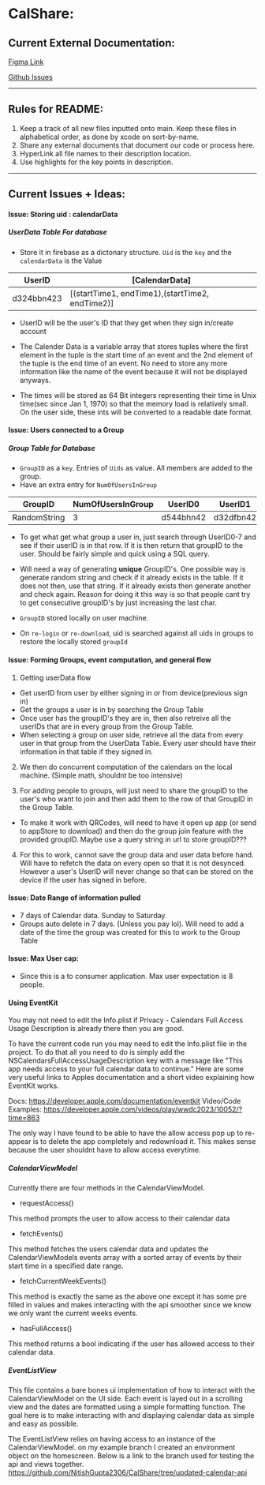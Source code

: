 # CalShare:

## Current External Documentation:

[Figma Link](https://www.figma.com/file/LdDJt5Q6lnb4CsLLT1BDb6/ECS189E-Project-UI?type=design&node-id=01&mode=design&t=z8j25F6VY80fcINF-0)

[Github Issues](https://github.com/NitishGupta2306/CalShare/issues)

---
## Rules for README:
1. Keep a track of all new files inputted onto main. Keep these files in alphabetical order, as done by xcode on sort-by-name.
2. Share any external documents that document our code or process here.
3. HyperLink all file names to their description location.
4. Use highlights for the key points in description.

---

## Current Issues + Ideas:

#### Issue: Storing uid : calendarData
##### UserData Table For database
- Store it in firebase as a dictonary structure. `Uid` is the `key` and the `calendarData` is the Value

|  UserID  |    [CalendarData]    |
|----------|----------------------|
|d324bbn423|[(startTime1, endTime1),(startTime2, endTime2)]|

- UserID will be the user's ID that they get when they sign in/create account

- The Calender Data is a variable array that stores tuples where the first element in the tuple is the start time of an event and the 2nd element of the tuple is the end time of an event. No need to store any more information like the name of the event because it will not be displayed anyways.

- The times will be stored as 64 Bit integers representing their time in Unix time(sec since Jan 1, 1970) so that the memory load is relatively small. On the user side, these ints will be converted to a readable date format.


#### Issue: Users connected to a Group
##### Group Table for Database
- `GroupID` as a `key`. Entries of `Uids` as value. All members are added to the group.
- Have an extra entry for `NumOfUsersInGroup`

|   GroupID  |NumOfUsersInGroup| UserID0 | UserID1 | UserID2 | UserID3 | UserID4 | UserID5 | UserID6 | UserID7 |
|------------|-----------------|---------|---------|---------|---------|---------|---------|---------|---------|
|RandomString|        3        |d544bhn42|d32dfbn42|d390jmn78|         |         |         |         |         |

- To get what get what group a user in, just search through UserID0-7 and see if their userID is in that row. If it is then return that groupID to the user. Should be fairly simple and quick using a SQL query.

- Will need a way of generating **unique** GroupID's. One possible way is generate random string and check if it already exists in the table. If it does not then, use that string. If it already exists then generate another and check again. Reason for doing it this way is so that people cant try to get consecutive groupID's by just increasing the last char.

- `GroupID` stored locally on user machine.
                    
- On `re-login` or `re-download`, uid is searched against all uids in groups to restore the locally stored `groupId`


#### Issue: Forming Groups, event computation, and general flow
1. Getting userData flow
  * Get userID from user by either signing in or from device(previous sign in)
  * Get the groups a user is in by searching the Group Table
  * Once user has the groupID's they are in, then also retreive all the userIDs that are in every group from the Group Table. 
  * When selecting a group on user side, retrieve all the data from every user in that group from the UserData Table. Every user should have their information in that table if they signed in.
 
2. We then do concurrent computation of the calendars on the local machine. (Simple math, shouldnt be too intensive)

3. For adding people to groups, will just need to share the groupID to the user's who want to join and then add them to the row of that GroupID in the Group Table.
  * To make it work with QRCodes, will need to have it open up app (or send to appStore to download) and then do the group join feature with the provided groupID. Maybe use a query string in url to store groupID???
4. For this to work, cannot save the group data and user data before hand. Will have to refetch the data on every open so that it is not desynced. However a user's UserID will never change so that can be stored on the device if the user has signed in before.

#### Issue: Date Range of information pulled
- 7 days of Calendar data. Sunday to Saturday.
- Groups auto delete in 7 days. (Unless you pay lol). Will need to add a date of the time the group was created for this to work to the Group Table

#### Issue: Max User cap:
- Since this is a to consumer application. Max user expectation is 8 people.

#### Using EventKit
You may not need to edit the Info.plist if Privacy - Calendars Full Access Usage Description
is already there then you are good.

To have the current code run you may need to edit the Info.plist file in the
project. To do that all you need to do is simply add the NSCalendarsFullAccessUsageDescription
key with a message like "This app needs access to your full calendar data to continue." 
Here are some very useful links to Apples documentation and a short video 
explaining how EventKit works.

Docs: https://developer.apple.com/documentation/eventkit Video/Code Examples: https://developer.apple.com/videos/play/wwdc2023/10052/?time=863

The only way I have found to be able to have the allow access pop up to 
re-appear is to delete the app completely and redownload it. 
This makes sense because the user shouldnt have to allow access everytime.

##### CalendarViewModel

Currently there are four methods in the CalendarViewModel.
- requestAccess()

This method prompts the user to allow access to their calendar data
- fetchEvents()

This method fetches the users calendar data and updates the CalendarViewModels
events array with a sorted array of events by their start time in a specified
date range.

- fetchCurrentWeekEvents()

This method is exactly the same as the above one except it has some pre filled
in values and makes interacting with the api smoother since we know we only 
want the current weeks events.
- hasFullAccess()

This method returns a bool indicating if the user has allowed access to their
calendar data.

##### EventListView

This file contains a bare bones ui implementation of how to interact with the
CalendarViewModel on the UI side. Each event is layed out in a scrolling view
and the dates are formatted using a simple formatting function. The goal here
is to make interacting with and displaying calendar data as simple and easy
as possible.

The EventListView relies on having access to an instance of the CalendarViewModel.
on my example branch I created an environment object on the homescreen. Below
is a link to the branch used for testing the api and views together.
https://github.com/NitishGupta2306/CalShare/tree/updated-calendar-api
